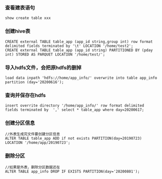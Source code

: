 ### 查看建表语句
```
show create table xxx
```

### 创建hive表
```
CREATE external TABLE table_app (app_id string,group int) row format delimited fields terminated by '\t' LOCATION '/home/test2';
CREATE external TABLE table_app (app_id string) PARTITIONED BY (pday int) STORED AS PARQUET LOCATION '/home/test/';
```

### 导入hdfs文件，会把原hdfs的删掉
```
load data inpath 'hdfs://home/app_info/' overwrite into table app_info partition (day='20200616');
```

### 查询并保存在hdfs
```
insert overrite directory '/home/app_info/' row format delimited fields terminated by  ',' select * table_app where day=20200617;
```

### 创建分区信息
```
//外表生成完文件要创建分区信息
ALTER TABLE table_app ADD if not exists PARTITION(day=20190723) LOCATION '/home/app/20190723';
```
### 删除分区
```
//如果是外表，删除分区数据还在
ALTER TABLE app_info DROP IF EXISTS PARTITION(day='20200801'); 
```


